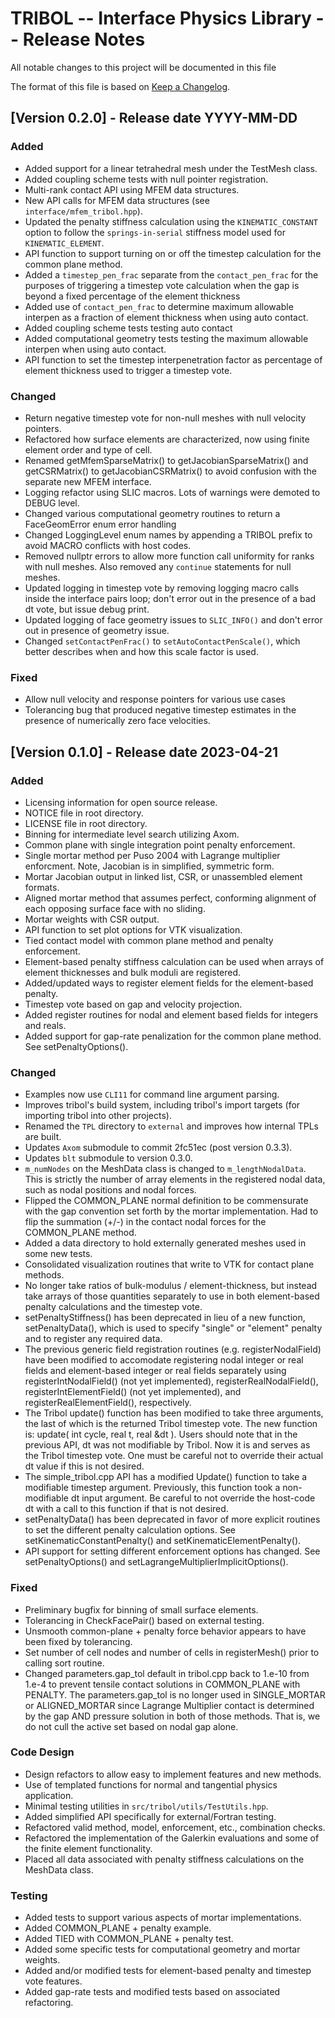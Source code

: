 # TRIBOL -- Interface Physics Library -- Release Notes

All notable changes to this project will be documented in this file

The format of this file is based on [Keep a
Changelog](http://keepachangelog.com/en/1.0.0/).

## [Version 0.2.0] - Release date YYYY-MM-DD

### Added
- Added support for a linear tetrahedral mesh under the TestMesh class.
- Added coupling scheme tests with null pointer registration.
- Multi-rank contact API using MFEM data structures.
- New API calls for MFEM data structures (see `interface/mfem_tribol.hpp`).
- Updated the penalty stiffness calculation using the `KINEMATIC_CONSTANT` option
  to follow the `springs-in-serial` stiffness model used for `KINEMATIC_ELEMENT`.
- API function to support turning on or off the timestep calculation for 
  the common plane method.
- Added a `timestep_pen_frac` separate from the `contact_pen_frac` for the purposes 
  of triggering a timestep vote calculation when the gap is beyond a fixed percentage of the element thickness
- Added use of `contact_pen_frac` to determine maximum allowable interpen as a fraction
  of element thickness when using auto contact.
- Added coupling scheme tests testing auto contact
- Added computational geometry tests testing the maximum allowable interpen when using auto contact.
- API function to set the timestep interpenetration factor as percentage of element thickness used
  to trigger a timestep vote.

### Changed
- Return negative timestep vote for non-null meshes with null velocity pointers.
- Refactored how surface elements are characterized, now using finite element
  order and type of cell.
- Renamed getMfemSparseMatrix() to getJacobianSparseMatrix() and getCSRMatrix()
  to getJacobianCSRMatrix() to avoid confusion with the separate new MFEM
  interface.
- Logging refactor using SLIC macros. Lots of warnings were demoted to DEBUG level.
- Changed various computational geometry routines to return a FaceGeomError enum error handling
- Changed LoggingLevel enum names by appending a TRIBOL prefix to avoid MACRO conflicts
  with host codes.
- Removed nullptr errors to allow more function call uniformity for ranks with null meshes. 
  Also removed any `continue` statements for null meshes.
- Updated logging in timestep vote by removing logging macro calls inside the interface pairs 
  loop; don't error out in the presence of a bad dt vote, but issue debug print.
- Updated logging of face geometry issues to `SLIC_INFO()` and don't error out in presence of
  geometry issue.
- Changed `setContactPenFrac()` to `setAutoContactPenScale()`, which better describes when and
  how this scale factor is used.
  
### Fixed
- Allow null velocity and response pointers for various use cases
- Tolerancing bug that produced negative timestep estimates in the presence of numerically
  zero face velocities.

## [Version 0.1.0] - Release date 2023-04-21

### Added
- Licensing information for open source release.
- NOTICE file in root directory.
- LICENSE file in root directory.
- Binning for intermediate level search utilizing Axom.
- Common plane with single integration point penalty enforcement.
- Single mortar method per Puso 2004 with Lagrange multiplier enforcment. Note,
  Jacobian is in simplified, symmetric form.
- Mortar Jacobian output in linked list, CSR, or unassembled element formats.
- Aligned mortar method that assumes perfect, conforming alignment of each
  opposing surface face with no sliding.
- Mortar weights with CSR output.
- API function to set plot options for VTK visualization.
- Tied contact model with common plane method and penalty enforcement.
- Element-based penalty stiffness calculation can be used when arrays of element
  thicknesses and bulk moduli are registered.
- Added/updated ways to register element fields for the element-based penalty.
- Timestep vote based on gap and velocity projection.
- Added register routines for nodal and element based fields for integers and
  reals.
- Added support for gap-rate penalization for the common plane method. See
  setPenaltyOptions().

### Changed
- Examples now use `CLI11` for command line argument parsing.
- Improves tribol's build system, including tribol's import targets 
  (for importing tribol into other projects).
- Renamed the `TPL` directory to `external` and improves how internal TPLs are
  built.
- Updates `Axom` submodule to commit 2fc51ec (post version 0.3.3).
- Updates `blt` submodule to version 0.3.0.
- `m_numNodes` on the MeshData class is changed to `m_lengthNodalData`. This is
  strictly the number of array elements in the registered nodal data, such as
  nodal positions and nodal forces.
- Flipped the COMMON_PLANE normal definition to be commensurate with the gap
  convention set forth by the mortar implementation. Had to flip the summation
  (+/-) in the contact nodal forces for the COMMON_PLANE method.
- Added a data directory to hold externally generated meshes used in some new
  tests.
- Consolidated visualization routines that write to VTK for contact plane
  methods.
- No longer take ratios of bulk-modulus / element-thickness, but instead take
  arrays of those quantities separately to use in both element-based penalty
  calculations and the timestep vote. 
- setPenaltyStiffness() has been deprecated in lieu of a new function,
  setPenaltyData(), which is used to specify "single" or "element" penalty and
  to register any required data.
- The previous generic field registration routines (e.g. registerNodalField)
  have been modified to accomodate registering nodal integer or real fields and
  element-based integer or real fields separately using registerIntNodalField()
  (not yet implemented), registerRealNodalField(), registerIntElementField()
  (not yet implemented), and registerRealElementField(), respectively.
- The Tribol update() function has been modified to take three arguments, the
  last of which is the returned Tribol timestep vote. The new function is:
  update( int cycle, real t, real &dt ). Users should note that in the
  previous API, dt was not modifiable by Tribol. Now it is and serves as the
  Tribol timestep vote. One must be careful not to override their actual dt
  value if this is not desired.
- The simple_tribol.cpp API has a modified Update() function to take a
  modifiable timestep argument. Previously, this function took a non-modifiable
  dt input argument. Be careful to not override the host-code dt with a call to
  this function if that is not desired.
- setPenaltyData() has been deprecated in favor of more explicit routines to set
  the different penalty calculation options. See setKinematicConstantPenalty()
  and setKinematicElementPenalty(). 
- API support for setting different enforcement options has changed. See
  setPenaltyOptions() and setLagrangeMultiplierImplicitOptions().

### Fixed
- Preliminary bugfix for binning of small surface elements.
- Tolerancing in CheckFacePair() based on external testing.
- Unsmooth common-plane + penalty force behavior appears to have been fixed by
  tolerancing.
- Set number of cell nodes and number of cells in registerMesh() prior to
  calling sort routine.
- Changed parameters.gap_tol default in tribol.cpp back to 1.e-10 from 1.e-4 to
  prevent tensile contact solutions in COMMON_PLANE with PENALTY. The
  parameters.gap_tol is no longer used in SINGLE_MORTAR or ALIGNED_MORTAR since
  Lagrange Multiplier contact is determined by the gap AND pressure solution in
  both of those methods. That is, we do not cull the active set based on nodal
  gap alone.

### Code Design
- Design refactors to allow easy to implement features and new methods.
- Use of templated functions for normal and tangential physics application.
- Minimal testing utilities in `src/tribol/utils/TestUtils.hpp`.
- Added simplified API specifically for external/Fortran testing.
- Refactored valid method, model, enforcement, etc., combination checks.
- Refactored the implementation of the Galerkin evaluations and some of the
  finite element functionality.
- Placed all data associated with penalty stiffness calculations on the MeshData
  class.

### Testing
- Added tests to support various aspects of mortar implementations.
- Added COMMON_PLANE + penalty example.
- Added TIED with COMMON_PLANE + penalty test.
- Added some specific tests for computational geometry and mortar weights.
- Added and/or modified tests for element-based penalty and timestep vote
  features.
- Added gap-rate tests and modified tests based on associated refactoring.
